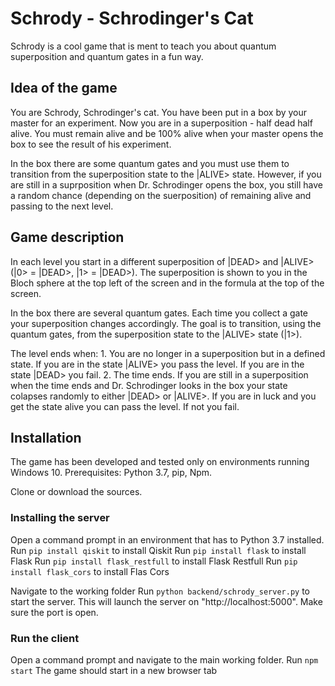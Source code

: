 # Schrody - Schrodinger's Cat

Schrody is a cool game that is ment to teach you about quantum superposition and quantum gates in a fun way.

## Idea of the game

You are Schrody, Schrodinger's cat. You have been put in a box by your master for an experiment. Now you are in a superposition - half dead half alive. You must remain alive and be 100% alive when your master opens the box to see the result of his experiment.

In the box there are some quantum gates and you must use them to transition from the superposition state to the |ALIVE> state. However, if you are still in a suprposition when Dr. Schrodinger opens the box, you still have a random chance (depending on the suerposition) of remaining alive and passing to the next level.

## Game description

In each level you start in a different superposition of |DEAD> and |ALIVE> (|0> = |DEAD>, |1> = |DEAD>). The superposition is shown to you in the Bloch sphere at the top left of the screen and in the formula at the top of the screen.

In the box there are several quantum gates. Each time you collect a gate your superposition changes accordingly. The goal is to transition, using the quantum gates, from the superposition state to the |ALIVE> state (|1>).

The level ends when:
       1. You are no longer in a superposition but in a defined state. If you are in the state |ALIVE> you pass the level. If you are in the state |DEAD> you fail.
       2. The time ends. If you are still in a superposition when the time ends and Dr. Schrodinger looks in the box your state colapses randomly to either |DEAD> or |ALIVE>. If you are in luck and you get the state alive you can pass the level. If not you fail. 


## Installation

The game has been developed and tested only on environments running Windows 10.
Prerequisites: Python 3.7, pip, Npm.

Clone or download the sources.

### Installing the server

Open a command prompt in an environment that has to Python 3.7 installed. 
Run `pip install qiskit` to install Qiskit
Run `pip install flask` to install Flask
Run `pip install flask_restfull` to install Flask Restfull
Run `pip install flask_cors` to install Flas Cors

Navigate to the working folder
Run `python backend/schrody_server.py` to start the server. This will launch the server on "http://localhost:5000". Make sure the port is open.

### Run the client
Open a command prompt and navigate to the main working folder.
Run `npm start`
The game should start in a new browser tab

